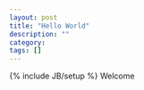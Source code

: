 ```yaml
---
layout: post
title: "Hello World"
description: ""
category: 
tags: []
---
```

{% include JB/setup %}
Welcome